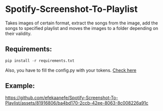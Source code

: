 # Spotify-Screenshot-To-Playlist
Takes images of certain format, extract the songs from the image, add the songs to specified playlist and moves the images to a folder depending on their validity.


## Requirements:
```python
pip install -r requirements.txt 
```
Also, you have to fill the config.py with your tokens. [Check here](https://support.heateor.com/get-spotify-client-id-client-secret/)


## Example:

https://github.com/efekaanefe/Spotify-Screenshot-To-Playlist/assets/81916806/ba4bd170-2ccb-42ee-8063-8c008226a91c

